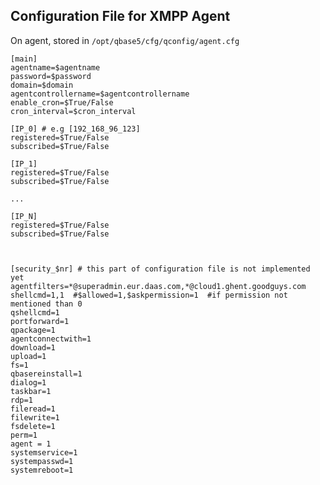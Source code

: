 ## Configuration File for XMPP Agent

On agent, stored in `/opt/qbase5/cfg/qconfig/agent.cfg`

    [main]
    agentname=$agentname
    password=$password
    domain=$domain
    agentcontrollername=$agentcontrollername
    enable_cron=$True/False
    cron_interval=$cron_interval
    
    [IP_0] # e.g [192_168_96_123]
    registered=$True/False
    subscribed=$True/False
    
    [IP_1]
    registered=$True/False
    subscribed=$True/False
    
    ...
    
    [IP_N] 
    registered=$True/False
    subscribed=$True/False
    
    
    
    [security_$nr] # this part of configuration file is not implemented yet
    agentfilters=*@superadmin.eur.daas.com,*@cloud1.ghent.goodguys.com
    shellcmd=1,1  #$allowed=1,$askpermission=1  #if permission not mentioned than 0
    qshellcmd=1
    portforward=1
    qpackage=1
    agentconnectwith=1
    download=1
    upload=1
    fs=1
    qbasereinstall=1
    dialog=1
    taskbar=1
    rdp=1
    fileread=1
    filewrite=1
    fsdelete=1
    perm=1
    agent = 1
    systemservice=1
    systempasswd=1
    systemreboot=1

